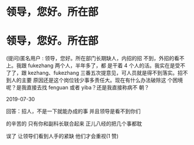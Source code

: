 # 领导，您好。所在部

# 领导，您好。所在部

(提问)匿名用户 : 领导，您好。所在部门长期缺人，内招的招 不到，外招的看不上。我跟 fukezhang 两个人，半年多了，都 是干着 4 个人的活。我实在是受不了了，跟 kezhang、fukezhang 三番五次提意见，可人员就是得不到落实。招不到人的主要 原因还是这个岗位钱少事多责任大。现在有什么办法破除这 个困境呢？是我直接去找 fenguan 或者 yiba？还是我直接称病不 朝？

2019-07-30

回答：招人，不是一下就能办成的事 并且领导是看不到你们

的辛苦的 只有你和副科长联合起来 正儿八经的把几个事都耽

误了 让领导们看到人手的紧缺 他们才会重视(1 赞)